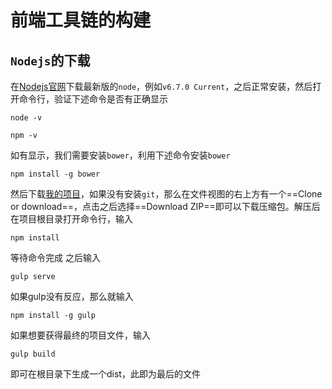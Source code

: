 # 前端工具链的构建
## `Nodejs`的下载
在[Nodejs官网](http://https://nodejs.org/en/)下载最新版的`node`，例如`v6.7.0 Current`，之后正常安装，然后打开命令行，验证下述命令是否有正确显示
```
node -v
```
```
npm -v
```
如有显示，我们需要安装`bower`，利用下述命令安装`bower`
```
npm install -g bower
```
然后下载[我的项目](https://github.com/ztxcydzz/WebTutorials)，如果没有安装`git`，那么在文件视图的右上方有一个==Clone or download==，点击之后选择==Download ZIP==即可以下载压缩包。解压后在项目根目录打开命令行，输入
```
npm install
```
等待命令完成
之后输入
```
gulp serve
```
如果gulp没有反应，那么就输入
```
npm install -g gulp
```
如果想要获得最终的项目文件，输入
```
gulp build
```
即可在根目录下生成一个dist，此即为最后的文件